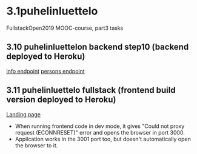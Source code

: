 # 3.1puhelinluettelo
FullstackOpen2019 MOOC-course, part3 tasks

## 3.10 puhelinluettelon backend step10 (backend deployed to Heroku)

[info endpoint](https://fullstack-phonebook-anniluo.herokuapp.com/info)
[persons endpoint](https://fullstack-phonebook-anniluo.herokuapp.com/api/persons)


## 3.11 puhelinluettelo fullstack (frontend build version deployed to Heroku)

[Landing page](https://fullstack-phonebook-anniluo.herokuapp.com/)

- When running frontend code in dev mode, it gives "Could not proxy request (ECONNRESET)" error and opens the browser in port 3000. 
- Appilcation works in the 3001 port too, but doesn't automatically open the browser to it.




